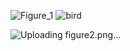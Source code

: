 ![Figure_1](https://github.com/jaguuai/CNN-Visualization/assets/101381594/e4bd1bdf-db5e-4f0a-96c8-92c6599afbbd)
![bird](https://github.com/jaguuai/CNN-Visualization/assets/101381594/bef8d569-8d4e-4ee5-9e30-0ef3cb88fd3e)

![Uploading figure2.png…]()
